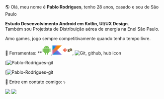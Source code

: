 <p align="left"> 
 🌎 Olá, meu nome é <strong>Pablo Rodrigues</strong>, tenho 28 anos, casado e sou de São Paulo 
<p align="left"><strong>Estudo Desenvolvimento Android em Kotlin, UI/UX Design</strong>.<br>
 Também sou Projetista de Distribuição aérea de energia na Enel São Paulo.    
 <p align="left">Amo games, jogo sempre competitivamente quando tenho tempo livre.

<p align="left"> 

💼 Ferramentas: **<code><img height="30" src="https://raw.githubusercontent.com/github/explore/80688e429a7d4ef2fca1e82350fe8e3517d3494d/topics/android/android.png"></code>,<code><img height="30" src="https://raw.githubusercontent.com/github/explore/80688e429a7d4ef2fca1e82350fe8e3517d3494d/topics/kotlin/kotlin.png"></code> <code><img height="30" src="https://raw.githubusercontent.com/github/explore/80688e429a7d4ef2fca1e82350fe8e3517d3494d/topics/git/git.png"></code>, <img height="30" src="https://www.freeiconspng.com/uploads/git-github-hub-icon-25.png" width="50" alt="Git, github, hub icon" />



[![Pablo-Rodrigues-git](https://github-readme-stats.vercel.app/api?username=Pablo-Rodrigues-git&theme=tokyonight)

[![Pablo-Rodrigues-git](https://github-readme-stats.vercel.app/api/top-langs/?username=Pablo-Rodrigues-git&hide=html&layout=compact&theme=tokyonight)

<p align="left">
  💌 Entre em contato comigo: ⤵️
</p>

  <a href="#" alt="Linkedin">
  <img src="https://img.shields.io/badge/-Linkedin-0e76a8?style=flat-square&logo=Linkedin&logoColor=white&link=https://www.linkedin.com/in/pablo-rodrigues-91b397129/" /></a>

  <a href="#" alt="Instagram">
  <img src="https://img.shields.io/badge/-Instagram-DF0174?style=flat-square&labelColor=DF0174&logo=instagram&logoColor=white&link=https://www.instagram.com/pablaomitico_"/></a>


<p align="left">
